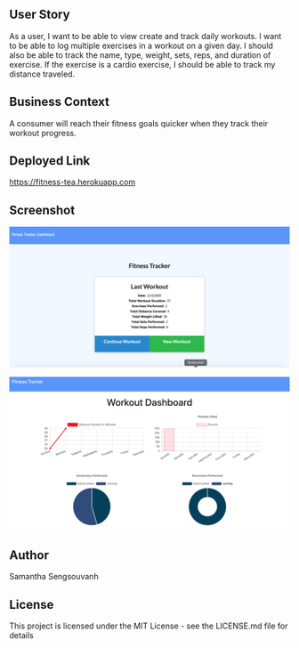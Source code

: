 ## User Story

As a user, I want to be able to view create and track daily workouts. I want to be able to log multiple exercises in a workout on a given day. I should also be able to track the name, type, weight, sets, reps, and duration of exercise. If the exercise is a cardio exercise, I should be able to track my distance traveled.

## Business Context

A consumer will reach their fitness goals quicker when they track their workout progress.

## Deployed Link

https://fitness-tea.herokuapp.com


## Screenshot

![UI SCREENSHOT](./public/assets/fitnesstracker.png)

![UI SCREENSHOT](./public/assets/fitnesstracker2.png)

## Author

Samantha Sengsouvanh

## License

This project is licensed under the MIT License - see the LICENSE.md file for details